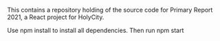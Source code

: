 This contains a repository holding of the source code for Primary Report 2021, a React project for HolyCity.

Use npm install to install all dependencies.
Then run npm start